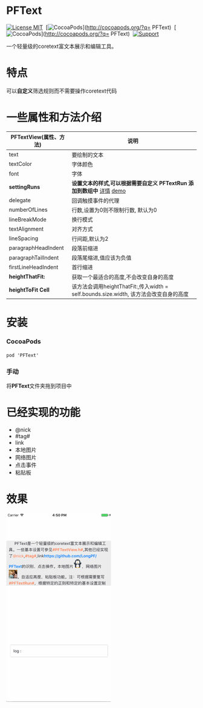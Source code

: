 PFText
==============
[![License MIT](https://img.shields.io/badge/license-MIT-green.svg?style=flat)](https://raw.githubusercontent.com/LongPF/PFText/master/LICENSE)&nbsp;
[![CocoaPods](http://img.shields.io/cocoapods/v/PFText.svg?style=flat)](http://cocoapods.org/?q= PFText)&nbsp;
[![CocoaPods](http://img.shields.io/cocoapods/p/PFText.svg?style=flat)](http://cocoapods.org/?q= PFText)&nbsp;
[![Support](https://img.shields.io/badge/support-iOS%206%2B%20-blue.svg?style=flat)](https://www.apple.com/nl/ios/)&nbsp;


一个轻量级的coretext富文本展示和编辑工具。

特点
==============
可以**自定义**筛选规则而不需要操作coretext代码

一些属性和方法介绍
==============

PFTextView(属性、方法)  |  说明
--------------------- | -------------
text 				   	  | 要绘制的文本
textColor  			  | 字体颜色
font					  | 字体
**settingRuns** 		  | **设置文本的样式,可以根据需要自定义 PFTextRun 添加到数组中** [详情](https://github.com/LongPF/PFText/blob/master/PFText/PFTextView.h) [demo](https://github.com/LongPF/PFText) 
delegate  			  | 回调触摸事件的代理
numberOfLines 		  | 行数,设置为0则不限制行数, 默认为0
lineBreakMode			  | 换行模式
textAlignment			  | 对齐方式
lineSpacing   		  | 行间距,默认为2
paragraphHeadIndent   | 段落前缩进
paragraphTailIndent   | 段落尾缩进,值应该为负值
firstLineHeadIndent   | 首行缩进
**heightThatFit:**    | 获取一个最适合的高度,不会改变自身的高度
**heightToFit Cell**  | 该方法会调用heightThatFit:,传入width = self.bounds.size.width, 该方法会改变自身的高度

安装
==============
### CocoaPods
`pod 'PFText'`

### 手动
将**PFText**文件夹拖到项目中

已经实现的功能
==============

* @nick 
*  #tag# 
* link
* 本地图片
* 网络图片
* 点击事件
* 粘贴板

效果
==============

![](Asset/Untitled.gif)

